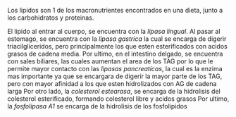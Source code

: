 Los lipidos son 1 de los macronutrientes encontrados en una dieta, junto a los carbohidratos y proteinas.

El lipido al entrar al cuerpo, se encuentra con la *lipasa lingual*.
Al pasar al estomago, se encuentra con la *lipasa gastrica* la cual se encarga de digerir triacilgliceridos, pero principalmente los que esten esterificados con acidos grasos de cadena media.
 Por ultimo, en el intestino delgado, se encuentra con sales biliares, las cuales aumentan el area de los TAG por lo que le permite mayor contacto con las *lipasas pancreaticas*, la cual es la enzima mas importante ya que se encargara de digerir la mayor parte de los TAG, pero con mayor afinidad a los que esten hidrolizados con AG de cadena larga
 Por otro lado, la *colesterol estearasa*, se encarga de la hidrolisis del colesterol esterificado, formando colesterol libre y  acidos grasos
 Por ultimo, la *fosfolipasa A1* se encarga de la hidrolisis de los fosfolipidos 